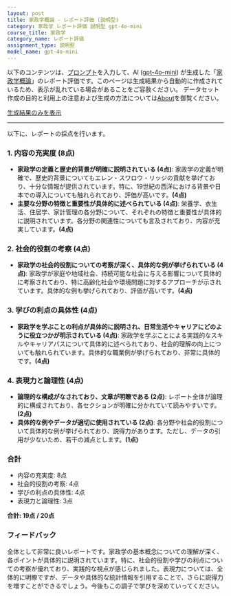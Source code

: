 ```yaml
---
layout: post
title: 家政学概論 - レポート評価 (説明型)
category: 家政学 レポート評価 説明型 gpt-4o-mini
course_title: 家政学
category_name: レポート評価
assignment_type: 説明型
model_name: gpt-4o-mini
---
```


以下のコンテンツは、[プロンプト](file://../../synthetic_assignments/generated/家政学/gpt-4o-mini/)を入力して、AI ([gpt-4o-mini](contents/gpt-4o-mini)) が生成した「[家政学概論](/contents/家政学/)」のレポート評価です。このページは生成結果から自動的に作成されているため、表示が乱れている場合があることをご容赦ください。
データセット作成の目的と利用上の注意および生成の方法については[About](/About)を御覧ください。

[生成結果のみを表示](file://../../synthetic_assignments/generated/家政学/gpt-4o-mini/)
  

***
  
以下に、レポートの採点を行います。

### 1. 内容の充実度 (8点)
- **家政学の定義と歴史的背景が明確に説明されている (4点)**: 家政学の定義が明確で、歴史的背景についてもエレン・スワロウ・リッジの貢献を挙げており、十分な情報が提供されています。特に、19世紀の西洋における背景や日本での導入についても触れられており、評価が高いです。**(4点)**
- **主要な分野の特徴と重要性が具体的に述べられている (4点)**: 栄養学、衣生活、住居学、家計管理の各分野について、それぞれの特徴と重要性が具体的に説明されています。各分野の関連性についても言及されており、内容が充実しています。**(4点)**

### 2. 社会的役割の考察 (4点)
- **家政学の社会的役割についての考察が深く、具体的な例が挙げられている (4点)**: 家政学が家庭や地域社会、持続可能な社会に与える影響について具体的に考察されており、特に高齢化社会や環境問題に対するアプローチが示されています。具体的な例も挙げられており、評価が高いです。**(4点)**

### 3. 学びの利点の具体性 (4点)
- **家政学を学ぶことの利点が具体的に説明され、日常生活やキャリアにどのように役立つかが明示されている (4点)**: 家政学を学ぶことによる実践的なスキルやキャリアパスについて具体的に述べられており、社会的理解の向上についても触れられています。具体的な職業例が挙げられており、非常に具体的です。**(4点)**

### 4. 表現力と論理性 (4点)
- **論理的な構成がなされており、文章が明瞭である (2点)**: レポート全体が論理的に構成されており、各セクションが明確に分かれていて読みやすいです。**(2点)**
- **具体的な例やデータが適切に使用されている (2点)**: 各分野や社会的役割について具体的な例が挙げられており、説得力があります。ただし、データの引用が少ないため、若干の減点とします。**(1点)**

### 合計
- 内容の充実度: 8点
- 社会的役割の考察: 4点
- 学びの利点の具体性: 4点
- 表現力と論理性: 3点

**合計: 19点 / 20点**

### フィードバック
全体として非常に良いレポートです。家政学の基本概念についての理解が深く、各ポイントが具体的に説明されています。特に、社会的役割や学びの利点についての考察が優れており、実践的な視点が感じられました。表現力については、全体的に明瞭ですが、データや具体的な統計情報を引用することで、さらに説得力を増すことができるでしょう。今後もこの調子で学びを深めていってください。
